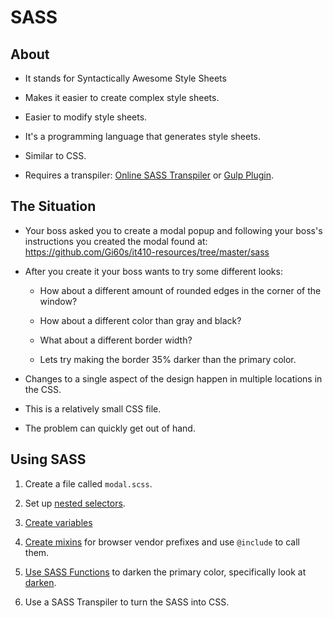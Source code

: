 # SASS

## About

- It stands for Syntactically Awesome Style Sheets

- Makes it easier to create complex style sheets.

- Easier to modify style sheets.

- It's a programming language that generates style sheets.

- Similar to CSS.

- Requires a transpiler: [Online SASS Transpiler](http://www.sassmeister.com/) or [Gulp Plugin](https://www.npmjs.com/package/gulp-sass).

## The Situation

- Your boss asked you to create a modal popup and following your boss's instructions you created the modal found at: https://github.com/Gi60s/it410-resources/tree/master/sass

- After you create it your boss wants to try some different looks:

    - How about a different amount of rounded edges in the corner of the window?

    - How about a different color than gray and black?

    - What about a different border width?

    - Lets try making the border 35% darker than the primary color.

- Changes to a single aspect of the design happen in multiple locations in the CSS.

- This is a relatively small CSS file.

- The problem can quickly get out of hand.

## Using SASS

1. Create a file called `modal.scss`.

2. Set up [nested selectors](http://sass-lang.com/documentation/file.SASS_REFERENCE.html#nested_rules).

3. [Create variables](http://sass-lang.com/documentation/file.SASS_REFERENCE.html#variables_)

4. [Create mixins](http://sass-lang.com/documentation/file.SASS_REFERENCE.html#mixins) for browser vendor prefixes and use `@include` to call them.

5. [Use SASS Functions](http://sass-lang.com/documentation/Sass/Script/Functions.html) to darken the primary color, specifically look at [darken](http://sass-lang.com/documentation/Sass/Script/Functions.html#darken-instance_method).

6. Use a SASS Transpiler to turn the SASS into CSS.